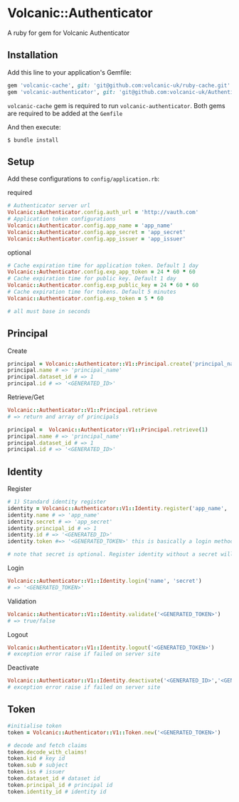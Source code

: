 # Volcanic::Authenticator

A ruby for gem for Volcanic Authenticator

## Installation

Add this line to your application's Gemfile:


```ruby
gem 'volcanic-cache', git: 'git@github.com:volcanic-uk/ruby-cache.git'
gem 'volcanic-authenticator', git: 'git@github.com:volcanic-uk/Authenticator-ruby-gem.git'
```
`volcanic-cache` gem is required to run `volcanic-authenticator`. Both gems are required to be added at the `Gemfile`

And then execute:

    $ bundle install
    
## Setup

Add these configurations to `config/application.rb`:

required
```ruby
# Authenticator server url
Volcanic::Authenticator.config.auth_url = 'http://vauth.com'
# Application token configurations
Volcanic::Authenticator.config.app_name = 'app_name'
Volcanic::Authenticator.config.app_secret = 'app_secret' 
Volcanic::Authenticator.config.app_issuer = 'app_issuer' 
```

optional
```ruby
# Cache expiration time for application token. Default 1 day
Volcanic::Authenticator.config.exp_app_token = 24 * 60 * 60 
# Cache expiration time for public key. Default 1 day
Volcanic::Authenticator.config.exp_public_key = 24 * 60 * 60  
# Cache expiration time for tokens. Default 5 minutes
Volcanic::Authenticator.config.exp_token = 5 * 60 

# all must base in seconds
```

## Principal
Create
```ruby
principal = Volcanic::Authenticator::V1::Principal.create('principal_name', 1)
principal.name # => 'principal_name'
principal.dataset_id # => 1
principal.id # => '<GENERATED_ID>'
```

Retrieve/Get
```ruby
Volcanic::Authenticator::V1::Principal.retrieve
# => return and array of principals

principal =  Volcanic::Authenticator::V1::Principal.retrieve(1)
principal.name # => 'principal_name'
principal.dataset_id # => 1
principal.id # => '<GENERATED_ID>'
```

## Identity

Register
```ruby
# 1) Standard identity register
identity = Volcanic::Authenticator::V1::Identity.register('app_name', 'app_secret', 1)
identity.name # => 'app_name'
identity.secret # => 'app_secret'
identity.principal_id # => 1
identity.id # => '<GENERATED_ID>'
identity.token #=> '<GENERATED_TOKEN>' this is basically a login method

# note that secret is optional. Register identity without a secret will return a generated secret
```
   
Login
```ruby
Volcanic::Authenticator::V1::Identity.login('name', 'secret')
# => '<GENERATED_TOKEN>'
```
Validation
```ruby
Volcanic::Authenticator::V1::Identity.validate('<GENERATED_TOKEN>')
# => true/false
```
Logout 
```ruby
Volcanic::Authenticator::V1::Identity.logout('<GENERATED_TOKEN>')
# exception error raise if failed on server site
```  

Deactivate
```ruby
Volcanic::Authenticator::V1::Identity.deactivate('<GENERATED_ID>','<GENERATED_TOKEN>')
# exception error raise if failed on server site
``` 

## Token
```ruby
#initialise token 
token = Volcanic::Authenticator::V1::Token.new('<GENERATED_TOKEN>')

# decode and fetch claims
token.decode_with_claims! 
token.kid # key id 
token.sub # subject 
token.iss # issuer 
token.dataset_id # dataset id
token.principal_id # principal id
token.identity_id # identity id
```